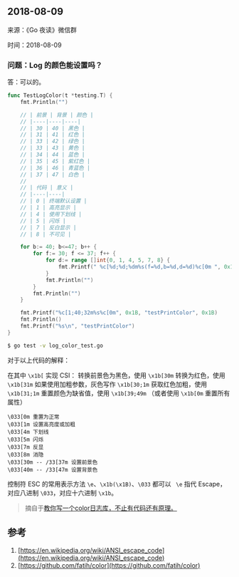## 2018-08-09

来源：《Go 夜读》微信群

时间：2018-08-09

### 问题：Log 的颜色能设置吗？

答：可以的。

```go
func TestLogColor(t *testing.T) {
	fmt.Println("")

	// | 前景 | 背景 | 颜色 |
	// |----|----|----|
	// | 30 | 40 | 黑色 |
	// | 31 | 41 | 红色 |
	// | 33 | 42 | 绿色 |
	// | 33 | 43 | 黄色 |
	// | 34 | 44 | 蓝色 |
	// | 35 | 45 | 紫红色 |
	// | 36 | 46 | 青蓝色 |
	// | 37 | 47 | 白色 |
	//
	// | 代码 | 意义 |
	// |----|----|
	// | 0 | 终端默认设置 |
	// | 1 | 高亮显示 |
	// | 4 | 使用下划线 |
	// | 5 | 闪烁 |
	// | 7 | 反白显示 |
	// | 8 | 不可见 |

	for b:= 40; b<=47; b++ {
		for f:= 30; f <= 37; f++ {
			for d:= range []int{0, 1, 4, 5, 7, 8} {
				fmt.Printf(" %c[%d;%d;%dm%s(f=%d,b=%d,d=%d)%c[0m ", 0x1B, d, b, f, "", f, b, d, 0x1B)
			}
			fmt.Println("")
		}
		fmt.Println("")
	}

	fmt.Printf("%c[1;40;32m%s%c[0m", 0x1B, "testPrintColor", 0x1B)
	fmt.Println()
	fmt.Printf("%s\n", "testPrintColor")
}
```

```sh
$ go test -v log_color_test.go
```

对于以上代码的解释：

在其中 `\x1b[` 实现 CSI： 
转换前景色为黑色，使用 `\x1b[30m` 
转换为红色，使用 `\x1b[31m` 
如果使用加粗参数，灰色写作 `\x1b[30;1m` 
获取红色加粗，使用 `\x1b[31;1m` 
重置颜色为缺省值，使用 `\x1b[39;49m` （或者使用 `\x1b[0m` 重置所有属性） 

```
\033[0m 重置为正常 
\033[1m 设置高亮度或加粗 
\033[4m 下划线 
\033[5m 闪烁 
\033[7m 反显 
\033[8m 消隐 
\033[30m -- /33[37m 设置前景色 
\033[40m -- /33[47m 设置背景色 
```

控制符 ESC 的常用表示方法 `\e`、`\x1b(\x1B)`、`\033` 都可以 `
\e` 指代 Escape，对应八进制 `\033`，对应十六进制 `\x1b`。

>摘自于[教你写一个color日志库，不止有代码还有原理。](https://www.zybuluo.com/aliasliyu4/note/612147)

## 参考

1. [https://en.wikipedia.org/wiki/ANSI_escape_code](https://en.wikipedia.org/wiki/ANSI_escape_code)
2. [https://github.com/fatih/color](https://github.com/fatih/color)
